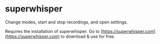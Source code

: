 # superwhisper

Change modes, start and stop recordings, and open settings.

Requires the installation of superwhisper. 
Go to [https://superwhisper.com](https://superwhisper.com) to download & use for free.